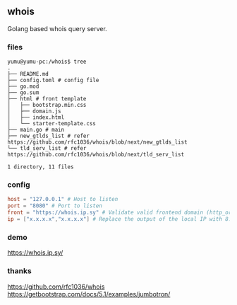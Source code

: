 ## whois 

Golang based whois query server.

### files

```shell
yumu@yumu-pc:/whois$ tree
.
├── README.md
├── config.toml # config file 
├── go.mod
├── go.sum
├── html # front template
│   ├── bootstrap.min.css
│   ├── domain.js
│   ├── index.html
│   └── starter-template.css
├── main.go # main 
├── new_gtlds_list # refer https://github.com/rfc1036/whois/blob/next/new_gtlds_list
└── tld_serv_list # refer https://github.com/rfc1036/whois/blob/next/tld_serv_list

1 directory, 11 files
```

### config

```toml
host = "127.0.0.1" # Host to listen
port = "8080" # Port to listen
front = "https://whois.ip.sy" # Validate valid frontend domain (http_origin)
ip = ["x.x.x.x","x.x.x.x"] # Replace the output of the local IP with 8.8.8.8. ex: https://whois.ip.sy/#pp.ua
```

### demo

https://whois.ip.sy/

### thanks

https://github.com/rfc1036/whois  
https://getbootstrap.com/docs/5.1/examples/jumbotron/